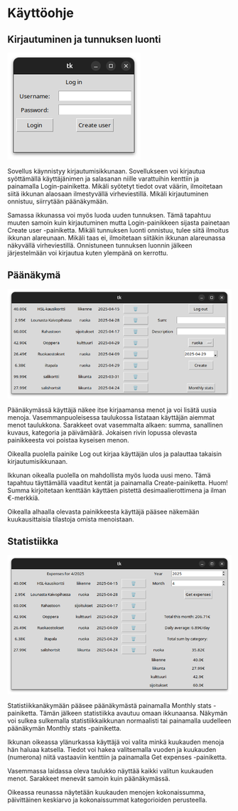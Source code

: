 # Käyttöohje
## Kirjautuminen ja tunnuksen luonti

![](./kuvat/kirjautuminen.png)

Sovellus käynnistyy kirjautumisikkunaan. Sovellukseen voi kirjautua syöttämällä käyttäjänimen ja salasanan niille varattuihin kenttiin ja painamalla Login-painiketta. Mikäli syötetyt tiedot ovat väärin, ilmoitetaan siitä ikkunan alaosaan ilmestyvällä virheviestillä. Mikäli kirjautuminen onnistuu, siirrytään päänäkymään.

Samassa ikkunassa voi myös luoda uuden tunnuksen. Tämä tapahtuu muuten samoin kuin kirjautuminen mutta Login-painikkeen sijasta painetaan Create user -painiketta. Mikäli tunnuksen luonti onnistuu, tulee siitä ilmoitus ikkunan alareunaan. Mikäli taas ei, ilmoitetaan siitäkin ikkunan alareunassa näkyvällä virheviestillä. Onnistuneen tunnuksen luonnin jälkeen järjestelmään voi kirjautua kuten ylempänä on kerrottu.

## Päänäkymä

![](./kuvat/paanakyma.png)

Päänäkymässä käyttäjä näkee itse kirjaamansa menot ja voi lisätä uusia menoja. Vasemmanpuoleisessa taulukossa listataan käyttäjän aiemmat menot taulukkona. Sarakkeet ovat vasemmalta alkaen: summa, sanallinen kuvaus, kategoria ja päivämäärä. Jokaisen rivin lopussa olevasta painikkeesta voi poistaa kyseisen menon.

Oikealla puolella painike Log out kirjaa käyttäjän ulos ja palauttaa takaisin kirjautumisikkunaan.

Ikkunan oikealla puolella on mahdollista myös luoda uusi meno. Tämä tapahtuu täyttämällä vaaditut kentät ja painamalla Create-painiketta. Huom! Summa kirjoitetaan kenttään käyttäen pistettä desimaalierottimena ja ilman €-merkkiä.

Oikealla alhaalla olevasta painikkeesta käyttäjä pääsee näkemään kuukausittaisia tilastoja omista menoistaan.

## Statistiikka

![](./kuvat/statistiikka.png)

Statistiikkanäkymään pääsee päänäkymästä painamalla Monthly stats -painiketta. Tämän jälkeen statistiikka avautuu omaan ikkunaansa. Näkymän voi sulkea sulkemalla statistiikkaikkunan normaalisti tai painamalla uudelleen päänäkymän Monthly stats -painiketta.

Ikkunan oikeassa ylänurkassa käyttäjä voi valita minkä kuukauden menoja hän haluaa katsella. Tiedot voi hakea valitsemalla vuoden ja kuukauden (numerona) niitä vastaaviin kenttiin ja painamalla Get expenses -painiketta.

Vasemmassa laidassa oleva taulukko näyttää kaikki valitun kuukauden menot. Sarakkeet menevät samoin kuin päänäkymässä.

Oikeassa reunassa näytetään kuukauden menojen kokonaissumma, päivittäinen keskiarvo ja kokonaissummat kategorioiden perusteella.
